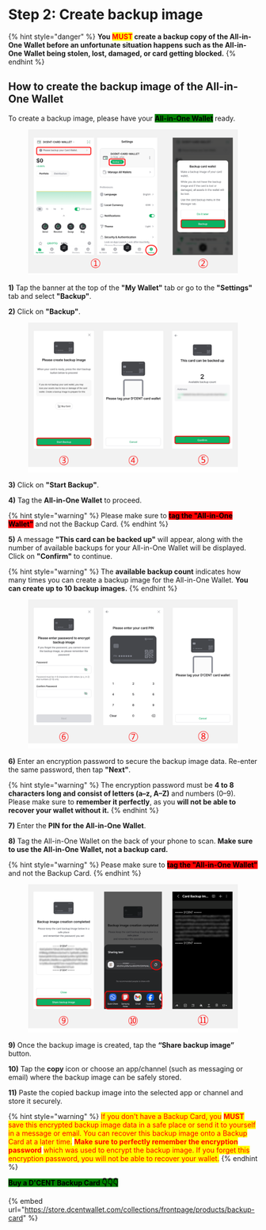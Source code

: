 # Step 2: Create backup image

{% hint style="danger" %}
**You&#x20;**<mark style="color:red;">**MUST**</mark>**&#x20;create a backup copy of the All-in-One Wallet before an unfortunate situation happens such as the All-in-One Wallet being stolen, lost, damaged, or card getting blocked.**
{% endhint %}

## How to create the backup image of the All-in-One Wallet

To create a backup image,  please have your <mark style="background-color:green;">**All-in-One Wallet**</mark> ready.

<figure><img src="../../.gitbook/assets/Card-10.png" alt=""><figcaption></figcaption></figure>

**1)** Tap the banner at the top of the **"My Wallet"** tab or go to the **"Settings"** tab and select **"Backup"**.

**2)** Click on **"Backup"**.

<div align="left"><figure><img src="../../.gitbook/assets/Card-11 (2).png" alt=""><figcaption></figcaption></figure></div>

**3)** Click on **"Start Backup"**.

**4)** Tag the **All-in-One Wallet** to proceed.

{% hint style="warning" %}
Please make sure to <mark style="background-color:red;">**tag the "All-in-One Wallet"**</mark> and not the Backup Card.
{% endhint %}

**5)** A message **"This card can be backed up"** will appear, along with the number of available backups for your All-in-One Wallet will be displayed. Click on **"Confirm"** to continue.

{% hint style="warning" %}
The **available backup count** indicates how many times you can create a backup image for the All-in-One Wallet. **You can create up to 10 backup images.**
{% endhint %}

<div align="left"><figure><img src="../../.gitbook/assets/Card-12.png" alt=""><figcaption></figcaption></figure></div>

**6)** Enter an encryption password to secure the backup image data. Re-enter the same password, then tap **"Next"**.

{% hint style="warning" %}
The encryption password must be **4 to 8 characters long and consist of letters (a–z, A–Z)** and numbers (0–9). Please make sure to **remember it perfectly**, as you **will not be able to recover your wallet without it.**
{% endhint %}

**7)** Enter the **PIN for the All-in-One Wallet**.&#x20;

**8)** Tag the All-in-One Wallet on the back of your phone to scan. **Make sure to use the All-in-One Wallet, not a backup card.**&#x20;

{% hint style="warning" %}
Pease make sure to <mark style="background-color:red;">**tag the "All-in-One Wallet"**</mark> and not the Backup Card.
{% endhint %}

<div align="left"><figure><img src="../../.gitbook/assets/Card-13.png" alt=""><figcaption></figcaption></figure></div>

**9)** Once the backup image is created, tap the **“Share backup image”** button.

**10)** Tap the **copy** icon or choose an app/channel (such as messaging or email) where the backup image can be safely stored.

**11)** Paste the copied backup image into the selected app or channel and store it securely.

{% hint style="warning" %}
<mark style="color:red;">If you don't have a Backup Card, you</mark> <mark style="color:red;"></mark><mark style="color:red;">**MUST**</mark> <mark style="color:red;"></mark><mark style="color:red;">save this encrypted backup image data in a safe place or send it to yourself in a message or email. You can recover this backup image onto a Backup Card at a later time.</mark> <mark style="color:red;"></mark><mark style="color:red;">**Make sure to perfectly remember the encryption password**</mark> <mark style="color:red;"></mark><mark style="color:red;">which was used to encrypt the backup image. If you forget this encryption password, you will not be able to recover your wallet.</mark>
{% endhint %}

<mark style="background-color:green;">**Buy a D'CENT Backup Card  👇👇👇**</mark>

{% embed url="https://store.dcentwallet.com/collections/frontpage/products/backup-card" %}

